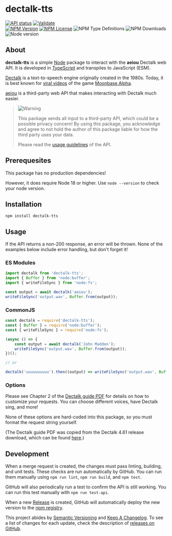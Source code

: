 # dectalk-tts

[![API status](https://img.shields.io/github/actions/workflow/status/JstnMcBrd/dectalk-tts/api.yml?logo=github&label=API%20status)](https://github.com/JstnMcBrd/dectalk-tts/actions/workflows/api.yml)
[![Validate](https://img.shields.io/github/actions/workflow/status/JstnMcBrd/dectalk-tts/validate.yml?logo=github&label=Validate)](https://github.com/JstnMcBrd/dectalk-tts/actions/workflows/validate.yml)
<br />
[![NPM Version](https://img.shields.io/npm/v/dectalk-tts)](https://www.npmjs.com/package/dectalk-tts)
[![NPM License](https://img.shields.io/npm/l/dectalk-tts)](./LICENSE)
![NPM Type Definitions](https://img.shields.io/npm/types/dectalk-tts)
![NPM Downloads](https://img.shields.io/npm/dt/dectalk-tts)
<br />
![Node version](https://img.shields.io/node/v/dectalk-tts)

## About

**dectalk-tts** is a simple [Node](https://nodejs.org/) package to interact with the **aeiou** Dectalk web API. It is developed in [TypeScript](https://www.typescriptlang.org/) and transpiles to JavaScript (ESM).

[Dectalk](https://github.com/dectalk/dectalk) is a text-to-speech engine originally created in the 1980s. Today, it is best known for [viral videos](https://www.youtube.com/watch?v=Hv6RbEOlqRo) of the game [Moonbase Alpha](https://store.steampowered.com/app/39000/Moonbase_Alpha/).

[aeiou](https://github.com/calzoneman/aeiou) is a third-party web API that makes interacting with Dectalk much easier.

> <img alt="Warning" src="https://raw.githubusercontent.com/Mqxx/GitHub-Markdown/main/blockquotes/badge/dark-theme/warning.svg">
>
> This package sends all input to a third-party API, which could be a possible privacy concern!
> By using this package, you acknowledge and agree to not hold the author of this package liable for how the third party uses your data.
>
> Please read the [usage guidelines](https://github.com/calzoneman/aeiou/blob/master/docs/usage-guidelines.md) of the API.

## Prerequesites

This package has no production dependencies!

However, it does require Node 18 or higher. Use `node --version` to check your node version.

## Installation

`npm install dectalk-tts`

## Usage

If the API returns a non-200 response, an error will be thrown.
None of the examples below include error handling, but don't forget it!

### ES Modules

```js
import dectalk from 'dectalk-tts';
import { Buffer } from 'node:buffer';
import { writeFileSync } from 'node:fs';

const output = await dectalk('aeiou');
writeFileSync('output.wav', Buffer.from(output));
```

### CommonJS

```js
const dectalk = require('dectalk-tts');
const { Buffer } = require('node:buffer');
const { writeFileSync } = require('node:fs');

(async () => {
	const output = await dectalk('John Madden');
	writeFileSync('output.wav', Buffer.from(output));
})();

// or

dectalk('uuuuuuuuuu').then((output) => writeFileSync('output.wav', Buffer.from(output)));
```

### Options

Please see Chapter 2 of the [Dectalk guide PDF](docs/dtk_reference_guide.pdf) for details on how to customize your requests. You can choose different voices, have Dectalk sing, and more!

None of these options are hard-coded into this package, so you must format the request string yourself.

(The Dectalk guide PDF was copied from the Dectalk 4.61 release download, which can be found [here](https://web.archive.org/web/20240226085720/https://theflameofhope.co/dectalkreader1/).)

## Development

When a merge request is created, the changes must pass linting, building, and unit tests. These checks are run automatically by GitHub. You can run them manually using `npm run lint`, `npm run build`, and `npm test`.

GitHub will also periodically run a test to confirm the API is still working. You can run this test manually with `npm run test-api`.

When a new [Release](https://github.com/JstnMcBrd/dectalk-tts/releases) is created, GitHub will automatically deploy the new version to the [npm registry](https://npmjs.com/package/dectalk-tts).

This project abides by [Semantic Versioning](https://semver.org/) and [Keep A Changelog](https://keepachangelog.com/). To see a list of changes for each update, check the description of [releases on GitHub](https://github.com/JstnMcBrd/dectalk-tts/releases).
